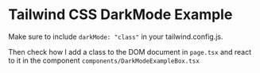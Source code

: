 # Tailwind CSS DarkMode Example

Make sure to include `darkMode: "class"` in your tailwind.config.js.

Then check how I add a class to the DOM document in `page.tsx` and react to it in the component `components/DarkModeExampleBox.tsx`
